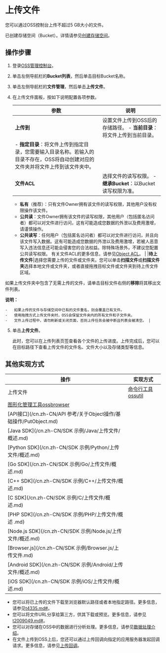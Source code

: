 # 上传文件

您可以通过OSS控制台上传不超过5 GB大小的文件。

已创建存储空间（Bucket）。详情请参见[创建存储空间](/cn.zh-CN/快速入门/控制台快速入门/创建存储空间.md)。

## 操作步骤

1.  登录[OSS管理控制台](https://oss.console.aliyun.com/)。

2.  单击左侧导航栏的**Bucket列表**，然后单击目标Bucket名称。

3.  单击左侧导航栏的**文件管理**，然后单击**上传文件**。

4.  在上传文件面板，按如下说明配置各项参数。

    |参数|说明|
    |--|--|
    |**上传到**|设置文件上传到OSS后的存储路径。     -   **当前目录**：将文件上传到当前目录。
    -   **指定目录**：将文件上传到指定目录，您需要输入目录名称。若输入的目录不存在，OSS将自动创建对应的文件夹并将文件上传到该文件夹中。 |
    |**文件ACL**|选择文件的读写权限。     -   **继承Bucket**：以Bucket读写权限为准。
    -   **私有**（推荐）：只有文件Owner拥有该文件的读写权限，其他用户没有权限操作该文件。
    -   **公共读**：文件Owner拥有该文件的读写权限，其他用户（包括匿名访问者）都可以对文件进行访问，这有可能造成您数据的外泄以及费用激增，请谨慎操作。
    -   **公共读写**：任何用户（包括匿名访问者）都可以对文件进行访问，并且向该文件写入数据。这有可能造成您数据的外泄以及费用激增，若被人恶意写入违法信息还可能会侵害您的合法权益。除特殊场景外，不建议您配置公共读写权限。
有关文件ACL的更多信息，请参见[Object ACL](/cn.zh-CN/开发指南/数据安全/访问控制/读写权限ACL.md)。 |
    |**待上传文件**|选择您需要上传的文件或文件夹。您可以单击**扫描文件**或**扫描文件夹**选择本地文件或文件夹，或者直接拖拽目标文件或文件夹到待上传文件区域。

如果上传文件夹中包含了无需上传的文件，请单击目标文件右侧的**移除**将其移出文件列表。

**说明：**

    -   如果上传的文件与存储空间中已有的文件重名，则会覆盖已有文件。
    -   使用拖拽方式上传文件夹时，OSS会保留文件夹内的所有文件和子文件夹。
    -   文件上传过程中，请勿刷新或关闭页面，否则上传任务会被中断且列表会被清空。 |

5.  单击**上传文件**。

    此时，您可以在上传列表页签查看各个文件的上传进度。上传完成后，您可以在目标路径下查看上传文件的文件名、文件大小以及存储类型等信息。


## 其他实现方式

|操作|实现方式|
|--|----|
|上传文件|[命令行工具ossutil](/cn.zh-CN/常用工具/命令行工具ossutil/常用命令/cp/上传文件.md)|
|[图形化管理工具ossbrowser](/cn.zh-CN/常用工具/图形化管理工具ossbrowser/快速开始.md)|
|[API接口](/cn.zh-CN/API 参考/关于Object操作/基础操作/PutObject.md)|
|[Java SDK](/cn.zh-CN/SDK 示例/Java/上传文件/概述.md)|
|[Python SDK](/cn.zh-CN/SDK 示例/Python/上传文件/概述.md)|
|[Go SDK](/cn.zh-CN/SDK 示例/Go/上传文件/概述.md)|
|[C++ SDK](/cn.zh-CN/SDK 示例/C++/上传文件/概述.md)|
|[C SDK](/cn.zh-CN/SDK 示例/C/上传文件/概述.md)|
|[PHP SDK](/cn.zh-CN/SDK 示例/PHP/上传文件/概述 .md)|
|[Node.js SDK](/cn.zh-CN/SDK 示例/Node.js/上传文件/概述.md)|
|[Browser.js](/cn.zh-CN/SDK 示例/Browser.js/上传文件.md)|
|[Android SDK](/cn.zh-CN/SDK 示例/Android/上传文件/概述.md)|
|[iOS SDK](/cn.zh-CN/SDK 示例/iOS/上传文件/概述.md)|

-   您可以将已上传的文件下载至浏览器默认路径或者本地指定路径。更多信息，请参见[t4335.md\#](/cn.zh-CN/快速入门/控制台快速入门/下载文件.md)。
-   您可以将文件URL分享给第三方，供其下载或预览。更多信息，请参见[t2009049.md\#](/cn.zh-CN/快速入门/控制台快速入门/分享文件.md)。
-   您可以对存储在OSS中的数据进行分析处理。更多信息，请参见[数据处理介绍](/cn.zh-CN/开发指南/数据处理/数据处理介绍.md)。
-   在文件上传到OSS上后，您还可以通过上传回调向指定的应用服务器发起回调请求。更多信息，请参见[上传回调](/cn.zh-CN/开发指南/对象/文件（Object）/上传文件（Object）/上传回调.md)。

